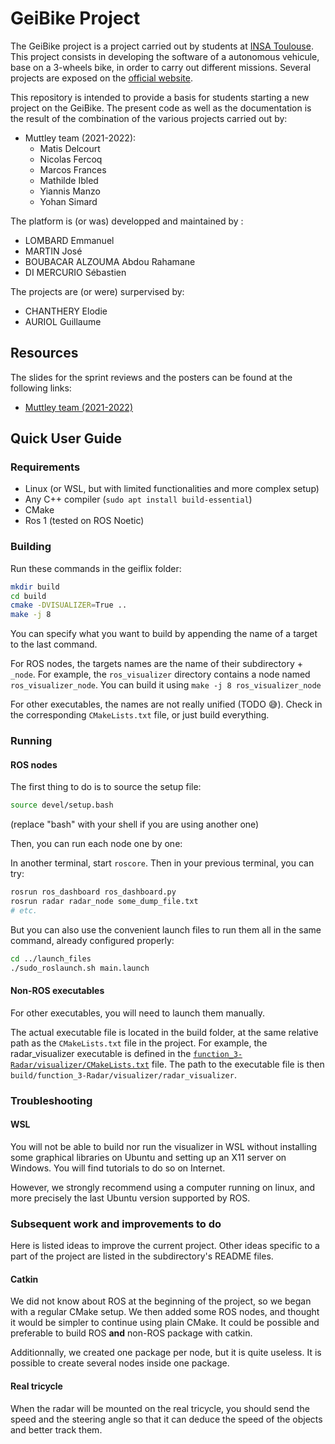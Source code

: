 # GeiBike Project

The GeiBike project is a project carried out by students at [INSA Toulouse](http://www.insa-toulouse.fr/fr/index.html). This project consists in developing the software of a autonomous vehicule, base on a 3-wheels bike, in order to carry out different missions. Several projects are exposed on the [official website](https://sites.google.com/site/projetsecinsa/).

This repository is intended to provide a basis for students starting a new project on the GeiBike. The present code as well as the documentation is the result of the combination of the various projects carried out by:

- Muttley team (2021-2022):
  * Matis Delcourt
  * Nicolas Fercoq
  * Marcos Frances
  * Mathilde Ibled
  * Yiannis Manzo
  * Yohan Simard

The platform is (or was) developped and maintained by :

* LOMBARD Emmanuel
* MARTIN José
* BOUBACAR ALZOUMA Abdou Rahamane
* DI MERCURIO Sébastien

The projects are (or were) surpervised by:

* CHANTHERY Elodie
* AURIOL Guillaume

## Resources

The slides for the sprint reviews and the posters can be found at the following links:

- [Muttley team (2021-2022)](https://drive.google.com/drive/folders/1gfQWTaghTNbTpblPRNZOpv6hvGePmNHc?usp=sharing)

## Quick User Guide

### Requirements

- Linux (or WSL, but with limited functionalities and more complex setup)
- Any C++ compiler (`sudo apt install build-essential`)
- CMake
- Ros 1 (tested on ROS Noetic)

### Building

Run these commands in the geiflix folder:

```bash
mkdir build
cd build
cmake -DVISUALIZER=True ..
make -j 8
```

You can specify what you want to build by appending the name of a target to the last command. 

For ROS nodes, the targets names are the name of their subdirectory + `_node`. For example, the `ros_visualizer` directory contains a node named `ros_visualizer_node`. You can build it using `make -j 8 ros_visualizer_node`

For other executables, the names are not really unified (TODO 😅). Check in the corresponding `CMakeLists.txt` file, or just build everything. 

### Running

#### ROS nodes

The first thing to do is to source the setup file:

```bash
source devel/setup.bash
```

(replace "bash" with your shell if you are using another one)

Then, you can run each node one by one:

In another terminal, start `roscore`. Then in your previous terminal, you can try:

```bash
rosrun ros_dashboard ros_dashboard.py
rosrun radar radar_node some_dump_file.txt
# etc.
```

But you can also use the convenient launch files to run them all in the same command, already configured properly:

```bash
cd ../launch_files
./sudo_roslaunch.sh main.launch
```

#### Non-ROS executables

For other executables, you will need to launch them manually.

The actual executable file is located in the build folder, at the same relative path as the `CMakeLists.txt` file in the project. For example, the radar_visualizer executable is defined in the [`function_3-Radar/visualizer/CMakeLists.txt`](function_3-Radar/visualizer/CMakeLists.txt) file. The path to the executable file is then `build/function_3-Radar/visualizer/radar_visualizer`.

### Troubleshooting

#### WSL

You will not be able to build nor run the visualizer in WSL without installing some graphical libraries on Ubuntu and setting up an X11 server on Windows. You will find tutorials to do so on Internet.

However, we strongly recommend using a computer running on linux, and more precisely the last Ubuntu version supported by ROS.

### Subsequent work and improvements to do

Here is listed ideas to improve the current project. Other ideas specific to a part of the project are listed in the subdirectory's README files. 

#### Catkin

We did not know about ROS at the beginning of the project, so we began with a regular CMake setup. We then added some ROS nodes, and thought it would be simpler to continue using plain CMake. It could be possible and preferable to build ROS **and** non-ROS package with catkin.

Additionnally, we created one package per node, but it is quite useless. It is possible to create several nodes inside one package.

#### Real tricycle

When the radar will be mounted on the real tricycle, you should send the speed and the steering angle so that it can deduce the speed of the objects and better track them.
